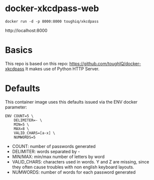 # docker-xkcdpass-web

`docker run -d -p 8000:8000 toughiq/xkcdpass`

http://localhost:8000

# Basics

This repo is based on this repo: https://github.com/toughIQ/docker-xkcdpass
It makes use of Python HTTP Server.

# Defaults

This container image uses this defaults issued via the ENV docker parameter:
```
ENV COUNT=5 \
    DELIMITER=- \
    MIN=5 \
    MAX=8 \
    VALID_CHARS=[a-x] \
    NUMWORDS=5
```
* COUNT: number of passwords generated
* DELIMITER: words separated by -
* MIN/MAX: min/max number of letters by word
* VALID_CHARS: characters used in words. Y and Z are missing, since they often cause troubles with non english keyboard layouts.
* NUMWORDS: number of words for each password generated


